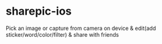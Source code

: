 # sharepic-ios
Pick an image or capture from camera on device &amp; edit(add sticker/word/color/filter) &amp; share with friends

